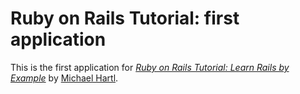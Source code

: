 # Ruby on Rails Tutorial: first application

This is the first application for 
[*Ruby on Rails Tutorial: Learn Rails by Example*](http://www.railstutorial.org/)
by [Michael Hartl](http://www.michaelhartl.com/).
